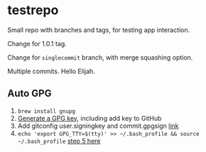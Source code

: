 # testrepo
Small repo with branches and tags, for testing app interaction.

Change for 1.0.1 tag.

Change for `singlecommit` branch, with merge squashing option.

Multiple commits. Hello Elijah.

## Auto GPG
1. `brew install gnupg`
2. [Generate a GPG key](https://help.github.com/articles/generating-a-new-gpg-key/#generating-a-gpg-key), including add key to GitHub
3. Add gitconfig user.signingkey and commit.gpgsign [link](https://stackoverflow.com/a/20628522/4096495)
4. `echo 'export GPG_TTY=$(tty)' >> ~/.bash_profile && source ~/.bash_profile` [step 5 here](https://help.github.com/articles/telling-git-about-your-gpg-key/)
